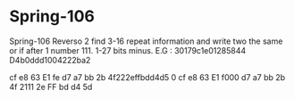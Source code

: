 # Spring-106
Spring-106
Reverso
2 find 3-16 repeat information and write two the same 
or if after 1 number 111. 1-27 bits minus.
E.G :
30179c1e01285844
D4b0ddd1004222ba2

cf e8 63 E1 fe d7 a7 bb
2b 4f222effbdd4d5
0
cf e8 63 E1 f000 d7 a7 bb
2b 4f 2111 2e FF bd d4 5d
